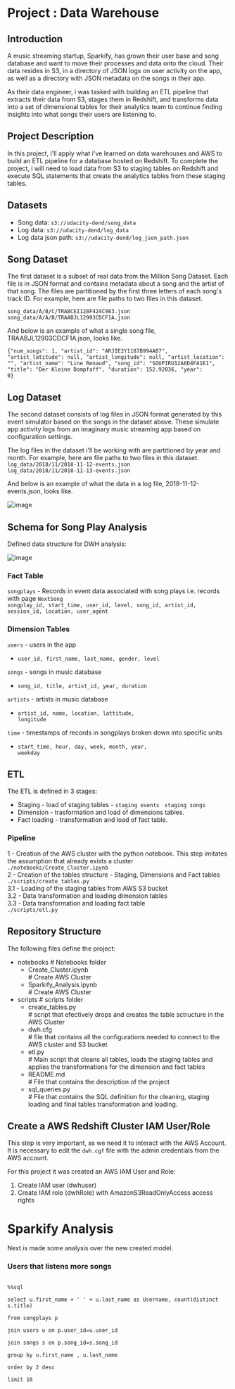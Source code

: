 # Project : Data Warehouse

## Introduction
A music streaming startup, Sparkify, has grown their user base and song database and want to move their processes and data onto the cloud. Their data resides in S3, in a directory of JSON logs on user activity on the app, as well as a directory with JSON metadata on the songs in their app.

As their data engineer, i was tasked with building an ETL pipeline that extracts their data from S3, stages them in Redshift, and transforms data into a set of dimensional tables for their analytics team to continue finding insights into what songs their users are listening to. 

## Project Description
In this project, i'll apply what i've learned on data warehouses and AWS to build an ETL pipeline for a database hosted on Redshift. To complete the project, i will need to load data from S3 to staging tables on Redshift and execute SQL statements that create the analytics tables from these staging tables.

## Datasets
* Song data: <code>s3://udacity-dend/song_data</code>
* Log data: <code>s3://udacity-dend/log_data</code>
* Log data json path: <code>s3://udacity-dend/log_json_path.json</code>

## Song Dataset
The first dataset is a subset of real data from the Million Song Dataset. Each file is in JSON format and contains metadata about a song and the artist of that song. The files are partitioned by the first three letters of each song's track ID. For example, here are file paths to two files in this dataset.

<code>song_data/A/B/C/TRABCEI128F424C983.json</code></br>
<code>song_data/A/A/B/TRAABJL12903CDCF1A.json</code>

And below is an example of what a single song file, TRAABJL12903CDCF1A.json, looks like.

<code>{"num_songs": 1, "artist_id": "ARJIE2Y1187B994AB7", "artist_latitude": null, "artist_longitude": null, "artist_location": "", "artist_name": "Line Renaud", "song_id": "SOUPIRU12A6D4FA1E1", "title": "Der Kleine Dompfaff", "duration": 152.92036, "year": 0}</code>

## Log Dataset
The second dataset consists of log files in JSON format generated by this event simulator based on the songs in the dataset above. These simulate app activity logs from an imaginary music streaming app based on configuration settings.

The log files in the dataset i'll be working with are partitioned by year and month. For example, here are file paths to two files in this dataset.
<code>log_data/2018/11/2018-11-12-events.json</code></br>
<code>log_data/2018/11/2018-11-13-events.json</code>

And below is an example of what the data in a log file, 2018-11-12-events.json, looks like.

![image](https://user-images.githubusercontent.com/24605851/198902466-22cabcd9-2b88-4ea4-bbc0-e47a4cb11564.png)

## Schema for Song Play Analysis
Defined data structure for DWH analysis:

![image](https://user-images.githubusercontent.com/24605851/198902913-ac0d5a59-1438-4824-884c-92e73cc24bf5.png)

### Fact Table
<code>songplays</code> - Records in event data associated with song plays i.e. records with page <code>NextSong</code></br>
<code>songplay_id, start_time, user_id, level, song_id, artist_id, session_id, location, user_agent</code>

### Dimension Tables
<code>users</code> - users in the app</br>
* <code>user_id, first_name, last_name, gender, level</code></br>

<code>songs</code> - songs in music database</br>
* <code>song_id, title, artist_id, year, duration</code></br>

<code>artists</code> - artists in music database</br>
* <code>artist_id, name, location, lattitude, longitude</code></br>

<code>time</code> - timestamps of records in songplays broken down into specific units</br>
* <code>start_time, hour, day, week, month, year, weekday</code></br>

## ETL
The ETL is defined in 3 stages:
* Staging      - load of staging tables - <code>staging events</code> &nbsp; <code>staging songs</code>
* Dimension    - trasformation and load of dimensions tables.
* Fact loading - transformation and load of fact table.

### Pipeline
   1 - Creation of the AWS cluster with the python notebook. This step imitates the assumption that already exists a cluster</br>
   <code>./notebooks/Create_Cluster.ipynb</code></br>
   2 - Creation of the tables structure - Staging, Dimensions and Fact tables </br>
   <code>./scripts/create_tables.py</code></br>
   3.1 - Loading of the staging tables from AWS S3 bucket</br>
   3.2 - Data transformation and loading dimension tables</br>
   3.3 - Data transformation and loading fact table</br>
   <code>./scripts/etl.py</code></br>

## Repository Structure
The following files define the project: </br>
<ul>
  <li>notebooks                        # Notebooks folder
    <ul>
      <li>Create_Cluster.ipynb</li>    # Create AWS Cluster
       <li>Sparkify_Analysis.ipynb</li> # Create AWS Cluster
    </ul>
  </li>
  <li>scripts                          # scripts folder
    <ul>
      <li>create_tables.py</li>        # script that efectively drops and creates the table sctructure in the AWS Cluster
      <li>dwh.cfg</li>                 # file that contains all the configurations needed to connect to the AWS cluster and S3 bucket
      <li>etl.py</li>                  # Main script that cleans all tables, loads the  staging tables and applies the transformations for the dimension and fact tables
       <li>README.md</li>              # File that contains the description of the project
       <li>sql_queries.py</li>         # File that contains the SQL definition for the cleaning, staging loading and final tables transformation and loading.
    </ul>
  </li>
</ul>

## Create a AWS Redshift Cluster IAM User/Role

This step is very important, as we need it to interact with the AWS Account. 
It is necessary to edit the <code>dwh.cgf</code> file with the admin credentials from the AWS account.

For this project it was created an AWS IAM User and Role:
1. Create IAM user (dwhuser)
2. Create IAM role (dwhRole) with AmazonS3ReadOnlyAccess access rights

# Sparkify Analysis
Next is made some analysis over the new created model.

### Users that listens more songs
<code>
%%sql </br>
select u.first_name + ' ' + u.last_name as Username, count(distinct s.title)</br>
from songplays p</br>
join users u on p.user_id=u.user_id</br>
join songs s on p.song_id=s.song_id</br>
group by u.first_name , u.last_name</br>
order by 2 desc</br>
limit 10</br>
</code>
